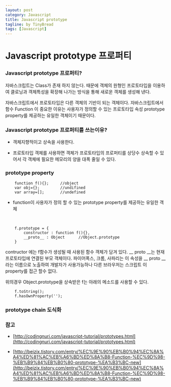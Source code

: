 ```yaml
---
layout: post
category: Javascript
title: Javascript prototype
tagline: by TinyBread
tags: [Javascript]
---
```



<!--more-->



  
# Javascript prototype 프로퍼티  


### Javascript prototype 프로퍼티?

자바스크립트는 Class가 존재 하지 않는다. 때문에 객체의 원형인 프로토타입을 이용하여 클로닝과 객체특성을 확장해 나가는 방식을 통해 새로운 객체를 생성해 낸다.

자바스크립트에서 프로토타입은 다른 객체의 기반이 되는 객체이다.
자바스크립트에서 함수 Function 이 중요한 이유는 사용자가 정의할 수 있는 프로토타입 속성 prototype property를 제공하는 유일한 객체이기 때문이다.

### Javascript prototype 프로퍼티를 쓰는이유? 
 
* 객체지향적이고 상속을 사용한다.

* 프로토타입 객체를 사용하면 객체가 프로토타입의 프로퍼티를 상당수 상속할 수 있어서 각 객체에 필요한 메모리의 양을 대폭 줄일 수 있다.




### prototype property
		function f(){}; 	//object
		var obj={};		    //undifined
		var array=[];		//undefined


* function이 사용자가 정의 할 수 있는 prototype property를 제공하는 유일한 객체

<br>

		f.prototype = {
			constructor : function f(){},
			__proto__ : Object		//Object.prototype
		}

contructor 에는 f함수가 생성될 때 사용된 함수 객체가 담겨 있다. __ proto __는 현재 프로토타입에 연결된 부모 객체이다.
파이어폭스, 크롬, 사파리는 이 속성을 __ proto __라는 이름으로 노출하여 개발자가 사용가능하나 다른 브라우저는 스크립트 이 property를 접근 할수 없다.


위의경우 Object.prototype을 상속받은 f는 아래의 메소드를 사용할 수 있다.

		f.toString();
		f.hasOwnProperty('');

### prototype chain 도식화  




### 참고
* [http://codingnuri.com/javascript-tutorial/prototypes.html](http://codingnuri.com/javascript-tutorial/prototypes.html)

* [http://beizix.tistory.com/entry/%EC%9E%90%EB%B0%94%EC%8A%A4%ED%81%AC%EB%A6%BD%ED%8A%B8-Function-%EC%9D%98-%EB%B9%84%EB%B0%80-prototype-%EA%B3%BC-new](http://beizix.tistory.com/entry/%EC%9E%90%EB%B0%94%EC%8A%A4%ED%81%AC%EB%A6%BD%ED%8A%B8-Function-%EC%9D%98-%EB%B9%84%EB%B0%80-prototype-%EA%B3%BC-new)